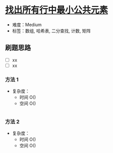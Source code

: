 # [找出所有行中最小公共元素](https://leetcode-cn.com/problems/find-smallest-common-element-in-all-rows/)

- 难度：Medium
- 标签：数组, 哈希表, 二分查找, 计数, 矩阵

## 刷题思路

- [ ] xx
- [ ] xx

### 方法 1

- 复杂度：
    - 时间 O()
    - 空间 O()

``` js

```

### 方法 2

- 复杂度：
    - 时间 O()
    - 空间 O()

``` js

```
